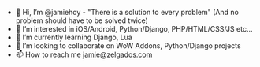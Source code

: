 - 👋 Hi, I’m @jamiehoy - "There is a solution to every problem" (And no problem should have to be solved twice)
- 👀 I’m interested in iOS/Android, Python/Django, PHP/HTML/CSS/JS etc...
- 🌱 I’m currently learning Django, Lua
- 💞️ I’m looking to collaborate on WoW Addons, Python/Django projects
- 📫 How to reach me jamie@zelgados.com

<!---
jamiehoy/jamiehoy is a ✨ special ✨ repository because its `README.md` (this file) appears on your GitHub profile.
You can click the Preview link to take a look at your changes.
--->
